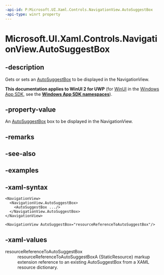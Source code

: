 ```yaml
---
-api-id: P:Microsoft.UI.Xaml.Controls.NavigationView.AutoSuggestBox
-api-type: winrt property
---
```

<!-- Property syntax.
public AutoSuggestBox AutoSuggestBox { get;  set; }
-->

# Microsoft.UI.Xaml.Controls.NavigationView.AutoSuggestBox



## -description

Gets or sets an [AutoSuggestBox](/uwp/api/windows.ui.xaml.controls.autosuggestbox) to be displayed in the NavigationView.



**This documentation applies to WinUI 2 for UWP** (for [WinUI](/windows/apps/winui/winui3/) in the [Windows App SDK](/windows/apps/windows-app-sdk/), see the **[Windows App SDK namespaces](/windows/windows-app-sdk/api/winrt/)**).

## -property-value

An [AutoSuggestBox](/uwp/api/windows.ui.xaml.controls.autosuggestbox) box to be displayed in the NavigationView.



## -remarks



## -see-also



## -examples



## -xaml-syntax

```xaml
<NavigationView>
  <NavigationView.AutoSuggestBox>
    <AutoSuggestBox .../>
  </NavigationView.AutoSuggestBox>
</NavigationView>
```

```xaml
<NavigationView AutoSuggestBox="resourceReferenceToAutoSuggestBox"/>
```



## -xaml-values

<dt>resourceReferenceToAutoSuggestBox</dt><dd>resourceReferenceToAutoSuggestBoxA {StaticResource} markup extension reference to an existing AutoSuggestBox from a XAML resource dictionary.</dd>
</dl>



